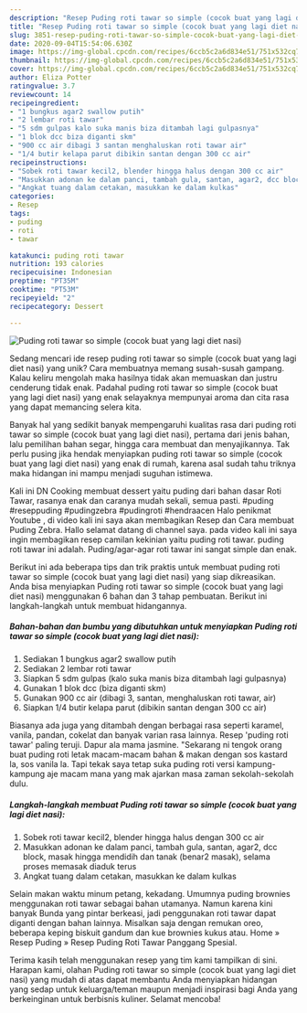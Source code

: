 ```yaml
---
description: "Resep Puding roti tawar so simple (cocok buat yang lagi diet nasi) Anti Gagal"
title: "Resep Puding roti tawar so simple (cocok buat yang lagi diet nasi) Anti Gagal"
slug: 3851-resep-puding-roti-tawar-so-simple-cocok-buat-yang-lagi-diet-nasi-anti-gagal
date: 2020-09-04T15:54:06.630Z
image: https://img-global.cpcdn.com/recipes/6ccb5c2a6d834e51/751x532cq70/puding-roti-tawar-so-simple-cocok-buat-yang-lagi-diet-nasi-foto-resep-utama.jpg
thumbnail: https://img-global.cpcdn.com/recipes/6ccb5c2a6d834e51/751x532cq70/puding-roti-tawar-so-simple-cocok-buat-yang-lagi-diet-nasi-foto-resep-utama.jpg
cover: https://img-global.cpcdn.com/recipes/6ccb5c2a6d834e51/751x532cq70/puding-roti-tawar-so-simple-cocok-buat-yang-lagi-diet-nasi-foto-resep-utama.jpg
author: Eliza Potter
ratingvalue: 3.7
reviewcount: 14
recipeingredient:
- "1 bungkus agar2 swallow putih"
- "2 lembar roti tawar"
- "5 sdm gulpas kalo suka manis biza ditambah lagi gulpasnya"
- "1 blok dcc biza diganti skm"
- "900 cc air dibagi 3 santan menghaluskan roti tawar air"
- "1/4 butir kelapa parut dibikin santan dengan 300 cc air"
recipeinstructions:
- "Sobek roti tawar kecil2, blender hingga halus dengan 300 cc air"
- "Masukkan adonan ke dalam panci, tambah gula, santan, agar2, dcc block, masak hingga mendidih dan tanak (benar2 masak), selama proses memasak diaduk terus"
- "Angkat tuang dalam cetakan, masukkan ke dalam kulkas"
categories:
- Resep
tags:
- puding
- roti
- tawar

katakunci: puding roti tawar 
nutrition: 193 calories
recipecuisine: Indonesian
preptime: "PT35M"
cooktime: "PT53M"
recipeyield: "2"
recipecategory: Dessert

---
```



![Puding roti tawar so simple (cocok buat yang lagi diet nasi)](https://img-global.cpcdn.com/recipes/6ccb5c2a6d834e51/751x532cq70/puding-roti-tawar-so-simple-cocok-buat-yang-lagi-diet-nasi-foto-resep-utama.jpg)

Sedang mencari ide resep puding roti tawar so simple (cocok buat yang lagi diet nasi) yang unik? Cara membuatnya memang susah-susah gampang. Kalau keliru mengolah maka hasilnya tidak akan memuaskan dan justru cenderung tidak enak. Padahal puding roti tawar so simple (cocok buat yang lagi diet nasi) yang enak selayaknya mempunyai aroma dan cita rasa yang dapat memancing selera kita.

Banyak hal yang sedikit banyak mempengaruhi kualitas rasa dari puding roti tawar so simple (cocok buat yang lagi diet nasi), pertama dari jenis bahan, lalu pemilihan bahan segar, hingga cara membuat dan menyajikannya. Tak perlu pusing jika hendak menyiapkan puding roti tawar so simple (cocok buat yang lagi diet nasi) yang enak di rumah, karena asal sudah tahu triknya maka hidangan ini mampu menjadi suguhan istimewa.

Kali ini DN Cooking membuat dessert yaitu puding dari bahan dasar Roti Tawar, rasanya enak dan caranya mudah sekali, semua pasti. #puding #reseppuding #pudingzebra #pudingroti #hendraacen Halo penikmat Youtube , di video kali ini saya akan membagikan Resep dan Cara membuat Puding Zebra. Hallo selamat datang di channel saya. pada video kali ini saya ingin membagikan resep camilan kekinian yaitu puding roti tawar. puding roti tawar ini adalah. Puding/agar-agar roti tawar ini sangat simple dan enak.


Berikut ini ada beberapa tips dan trik praktis untuk membuat puding roti tawar so simple (cocok buat yang lagi diet nasi) yang siap dikreasikan. Anda bisa menyiapkan Puding roti tawar so simple (cocok buat yang lagi diet nasi) menggunakan 6 bahan dan 3 tahap pembuatan. Berikut ini langkah-langkah untuk membuat hidangannya.

<!--inarticleads1-->

##### Bahan-bahan dan bumbu yang dibutuhkan untuk menyiapkan Puding roti tawar so simple (cocok buat yang lagi diet nasi):

1. Sediakan 1 bungkus agar2 swallow putih
1. Sediakan 2 lembar roti tawar
1. Siapkan 5 sdm gulpas (kalo suka manis biza ditambah lagi gulpasnya)
1. Gunakan 1 blok dcc (biza diganti skm)
1. Gunakan 900 cc air (dibagi 3, santan, menghaluskan roti tawar, air)
1. Siapkan 1/4 butir kelapa parut (dibikin santan dengan 300 cc air)


Biasanya ada juga yang ditambah dengan berbagai rasa seperti karamel, vanila, pandan, cokelat dan banyak varian rasa lainnya. Resep &#39;puding roti tawar&#39; paling teruji. Dapur ala mama jasmine. &#34;Sekarang ni tengok orang buat puding roti letak macam-macam bahan &amp; makan dengan sos kastard la, sos vanila la. Tapi tekak saya tetap suka puding roti versi kampung-kampung aje macam mana yang mak ajarkan masa zaman sekolah-sekolah dulu. 

<!--inarticleads2-->

##### Langkah-langkah membuat Puding roti tawar so simple (cocok buat yang lagi diet nasi):

1. Sobek roti tawar kecil2, blender hingga halus dengan 300 cc air
1. Masukkan adonan ke dalam panci, tambah gula, santan, agar2, dcc block, masak hingga mendidih dan tanak (benar2 masak), selama proses memasak diaduk terus
1. Angkat tuang dalam cetakan, masukkan ke dalam kulkas


Selain makan waktu minum petang, kekadang. Umumnya puding brownies menggunakan roti tawar sebagai bahan utamanya. Namun karena kini banyak Bunda yang pintar berkeasi, jadi penggunakan roti tawar dapat diganti dengan bahan lainnya. Misalkan saja dengan remukan oreo, beberapa keping biskuit gandum dan kue brownies kukus atau. Home » Resep Puding » Resep Puding Roti Tawar Panggang Spesial. 

Terima kasih telah menggunakan resep yang tim kami tampilkan di sini. Harapan kami, olahan Puding roti tawar so simple (cocok buat yang lagi diet nasi) yang mudah di atas dapat membantu Anda menyiapkan hidangan yang sedap untuk keluarga/teman maupun menjadi inspirasi bagi Anda yang berkeinginan untuk berbisnis kuliner. Selamat mencoba!
